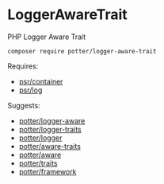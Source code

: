 # LoggerAwareTrait
PHP Logger Aware Trait

`composer require potter/logger-aware-trait`

Requires:
 * [psr/container](https://github.com/php-fig/container)
 * [psr/log](https://github.com/php-fig/log)

Suggests:
 * [potter/logger-aware](https://github.com/jaypotter/LoggerAware)
 * [potter/logger-traits](https://github.com/jaypotter/LoggerTraits)
 * [potter/logger](https://github.com/jaypotter/Logger)
 * [potter/aware-traits](https://github.com/jaypotter/AwareTraits)
 * [potter/aware](https://github.com/jaypotter/Aware)
 * [potter/traits](https://github.com/jaypotter/Traits)
 * [potter/framework](https://github.com/jaypotter/Framework)